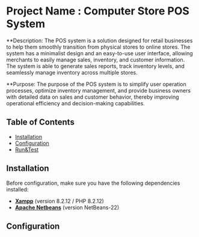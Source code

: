 # Project Name : Computer Store POS System

**Description:
The POS system is a solution designed for retail businesses to help them smoothly transition from physical stores to online stores. The system has a minimalist design and an easy-to-use user interface, allowing merchants to easily manage sales, inventory, and customer information. The system is able to generate sales reports, track inventory levels, and seamlessly manage inventory across multiple stores.

**Purpose:
The purpose of the POS system is to simplify user operation processes, optimize inventory management, and provide business owners with detailed data on sales and customer behavior, thereby improving operational efficiency and decision-making capabilities.

## Table of Contents

- [Installation](#installation)
- [Configuration](#configuration)
- [Run&Test](#running-tests)

## Installation

Before configuration, make sure you have the following dependencies installed:

- **[Xampp](https://www.apachefriends.org/download.html)** (version 8.2.12 / PHP 8.2.12)
- **[Apache Netbeans](https://netbeans.apache.org/front/main/download/nb22/)** (version NetBeans-22)

## Configuration


